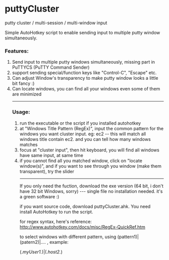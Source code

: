 puttyCluster
============

putty cluster / multi-session / multi-window input

Simple AutoHotkey script to enable sending input to multiple putty window simultaneously.

<h3>Features:</h3>
<ol>
   <li>Send input to multiple putty windows simultaneously, missing part in PuTTYCS (PuTTY Command Sender)</li> 
   
   <li>support sending special/function keys like "Control-C", "Escape" etc.</li>
   
   <li>Can adjust Window's transparency to make putty window looks a little bit fancy :)</li>
   
   <li>Can locate windows, you can find all your windows even some of them are minimized</li>

--------------------------


<h3>Usage:</h3>
<ol>
   <li>run the executable or the script if you installed autohotkey</li> 
   
   <li>at "Windows Title Pattern (RegEx)", input the common pattern for the windows you want cluster input. eg: ec2   -- this will match all windows title contain ec2. and you can tell how many windows matches  </li>
   
   <li>focus at "cluster input", then hit keyboard, you will find all windows have same input, at same time</li>
   
   <li>if you cannot find all you matched window, click on "locate window(s)", and if you want to see through you window (make them transparent), try the slider</li>
   
   
   
--------------------------

If you only need the fuction, download the exe version (64 bit, i don't have 32 bit Windows, sorry) --- single file no installation needed. it's a green software :) 

if you want source code, download puttyCluster.ahk. You need install AutoHotkey to run the script.

for regex syntax, here's reference: http://www.autohotkey.com/docs/misc/RegEx-QuickRef.htm

to select windows with different pattern, using (pattern1)|(patern2)|.... , example:

(.*myUser1.*)|(.*host2.*)
